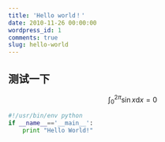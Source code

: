 ```yaml
---
title: 'Hello world！'
date: 2010-11-26 00:00:00
wordpress_id: 1
comments: true
slug: hello-world
---
```

## 测试一下

$$
\int_0^{2\pi}\sin x \mathrm{d}x = 0
$$

```python
#!/usr/bin/env python
if __name__=='__main__':
    print "Hello World!"
```
